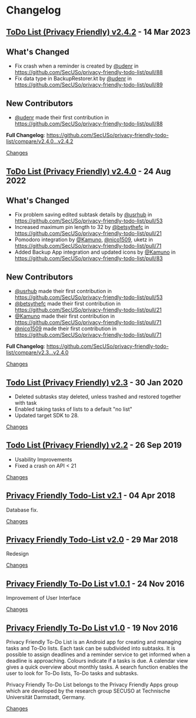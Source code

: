 # Changelog

<a name="v2.4.2"></a>
## [ToDo List (Privacy Friendly) v2.4.2](https://github.com/SecUSo/privacy-friendly-todo-list/releases/tag/v2.4.2) - 14 Mar 2023

## What's Changed
* Fix crash when a reminder is created by [@udenr](https://github.com/udenr) in https://github.com/SecUSo/privacy-friendly-todo-list/pull/88
* Fix data type in BackupRestorer.kt by [@udenr](https://github.com/udenr) in https://github.com/SecUSo/privacy-friendly-todo-list/pull/89

## New Contributors
* [@udenr](https://github.com/udenr) made their first contribution in https://github.com/SecUSo/privacy-friendly-todo-list/pull/88

**Full Changelog**: https://github.com/SecUSo/privacy-friendly-todo-list/compare/v2.4.0...v2.4.2

[Changes][v2.4.2]


<a name="v2.4.0"></a>
## [ToDo List (Privacy Friendly) v2.4.0](https://github.com/SecUSo/privacy-friendly-todo-list/releases/tag/v2.4.0) - 24 Aug 2022

## What's Changed
* Fix problem saving edited subtask details by [@usrhub](https://github.com/usrhub) in https://github.com/SecUSo/privacy-friendly-todo-list/pull/53
* Increased maximum pin length to 32 by [@betsythefc](https://github.com/betsythefc) in https://github.com/SecUSo/privacy-friendly-todo-list/pull/21
* Pomodoro integration by [@Kamuno](https://github.com/Kamuno), [@nico1509](https://github.com/nico1509), uketz in https://github.com/SecUSo/privacy-friendly-todo-list/pull/71
* Added Backup App integration and updated icons by [@Kamuno](https://github.com/Kamuno) in https://github.com/SecUSo/privacy-friendly-todo-list/pull/83

## New Contributors
* [@usrhub](https://github.com/usrhub) made their first contribution in https://github.com/SecUSo/privacy-friendly-todo-list/pull/53
* [@betsythefc](https://github.com/betsythefc) made their first contribution in https://github.com/SecUSo/privacy-friendly-todo-list/pull/21
* [@Kamuno](https://github.com/Kamuno) made their first contribution in https://github.com/SecUSo/privacy-friendly-todo-list/pull/71
* [@nico1509](https://github.com/nico1509) made their first contribution in https://github.com/SecUSo/privacy-friendly-todo-list/pull/71

**Full Changelog**: https://github.com/SecUSo/privacy-friendly-todo-list/compare/v2.3...v2.4.0

[Changes][v2.4.0]


<a name="v2.3"></a>
## [Todo List (Privacy Friendly) v2.3](https://github.com/SecUSo/privacy-friendly-todo-list/releases/tag/v2.3) - 30 Jan 2020

- Deleted subtasks stay deleted, unless trashed and restored together with task
- Enabled taking tasks of lists to a default "no list"
- Updated target SDK to 28.

[Changes][v2.3]


<a name="v2.2"></a>
## [Todo List (Privacy Friendly) v2.2](https://github.com/SecUSo/privacy-friendly-todo-list/releases/tag/v2.2) - 26 Sep 2019

- Usability Improvements
- Fixed a crash on API < 21

[Changes][v2.2]


<a name="v2.1"></a>
## [Privacy Friendly Todo-List v2.1](https://github.com/SecUSo/privacy-friendly-todo-list/releases/tag/v2.1) - 04 Apr 2018

Database fix.

[Changes][v2.1]


<a name="v2.0"></a>
## [Privacy Friendly Todo-List v2.0](https://github.com/SecUSo/privacy-friendly-todo-list/releases/tag/v2.0) - 29 Mar 2018

Redesign

[Changes][v2.0]


<a name="v1.0.1"></a>
## [Privacy Friendly To-Do List v1.0.1](https://github.com/SecUSo/privacy-friendly-todo-list/releases/tag/v1.0.1) - 24 Nov 2016

Improvement of User Interface


[Changes][v1.0.1]


<a name="v1.0"></a>
## [Privacy Friendly To-Do List v1.0](https://github.com/SecUSo/privacy-friendly-todo-list/releases/tag/v1.0) - 19 Nov 2016

Privacy Friendly To-Do List is an Android app for creating and managing tasks and To-Do lists.
Each  task can be subdivided into subtasks. It is possible to assign deadlines and a reminder service to get informed when a deadline is approaching.
Colours indicate if a tasks is due. A calendar view gives a quick overview about monthly tasks. A search function enables the user to look for To-Do lists, To-Do tasks and subtasks.

Privacy Friendly To-Do List belongs to the Privacy Friendly Apps group which are developed by the research group SECUSO at Technische Universität Darmstadt, Germany.


[Changes][v1.0]


[v2.4.2]: https://github.com/SecUSo/privacy-friendly-todo-list/compare/v2.4.0...v2.4.2
[v2.4.0]: https://github.com/SecUSo/privacy-friendly-todo-list/compare/v2.3...v2.4.0
[v2.3]: https://github.com/SecUSo/privacy-friendly-todo-list/compare/v2.2...v2.3
[v2.2]: https://github.com/SecUSo/privacy-friendly-todo-list/compare/v2.1...v2.2
[v2.1]: https://github.com/SecUSo/privacy-friendly-todo-list/compare/v2.0...v2.1
[v2.0]: https://github.com/SecUSo/privacy-friendly-todo-list/compare/v1.0.1...v2.0
[v1.0.1]: https://github.com/SecUSo/privacy-friendly-todo-list/compare/v1.0...v1.0.1
[v1.0]: https://github.com/SecUSo/privacy-friendly-todo-list/tree/v1.0

<!-- Generated by https://github.com/rhysd/changelog-from-release v3.7.0 -->
